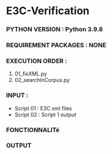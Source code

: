 # E3C-Verification

### PYTHON VERSION : Python 3.9.8

### REQUIREMENT PACKAGES : NONE

### EXECUTION ORDER : 

1. 01_fixXML.py
2. 02_searchInCorpus.py

### INPUT : 

- Script 01 : E3C xml files
- Script 02 : Script 1 output


### FONCTIONNALITé

### OUTPUT

